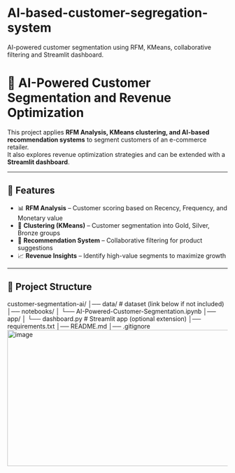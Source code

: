 # AI-based-customer-segregation-system
AI-powered customer segmentation using RFM, KMeans, collaborative filtering and Streamlit dashboard.
# 🛒 AI-Powered Customer Segmentation and Revenue Optimization

This project applies **RFM Analysis, KMeans clustering, and AI-based recommendation systems** to segment customers of an e-commerce retailer.  
It also explores revenue optimization strategies and can be extended with a **Streamlit dashboard**.

---

## 🚀 Features
- 📊 **RFM Analysis** – Customer scoring based on Recency, Frequency, and Monetary value  
- 🤖 **Clustering (KMeans)** – Customer segmentation into Gold, Silver, Bronze groups  
- 🎯 **Recommendation System** – Collaborative filtering for product suggestions  
- 📈 **Revenue Insights** – Identify high-value segments to maximize growth  

---

## 📂 Project Structure

customer-segmentation-ai/
│── data/ # dataset (link below if not included)
│── notebooks/
│ └── AI-Powered-Customer-Segmentation.ipynb
│── app/
│ └── dashboard.py # Streamlit app (optional extension)
│── requirements.txt
│── README.md
│── .gitignore
<img width="588" height="311" alt="image" src="https://github.com/user-attachments/assets/b4400397-b341-49e9-83eb-fb669624d7cc" />

